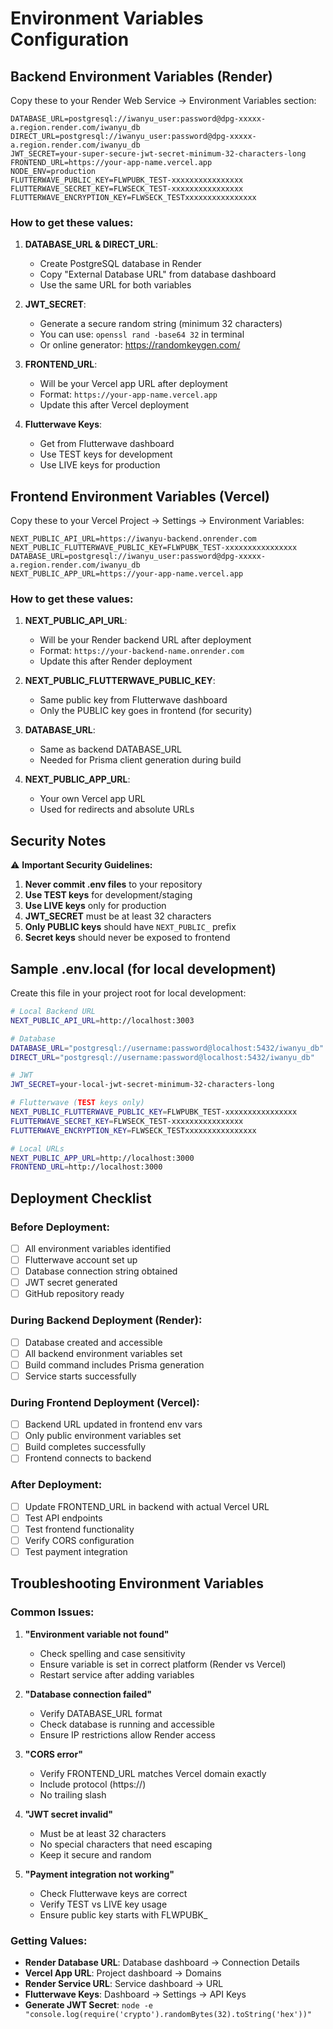 # Environment Variables Configuration

## Backend Environment Variables (Render)

Copy these to your Render Web Service → Environment Variables section:

```
DATABASE_URL=postgresql://iwanyu_user:password@dpg-xxxxx-a.region.render.com/iwanyu_db
DIRECT_URL=postgresql://iwanyu_user:password@dpg-xxxxx-a.region.render.com/iwanyu_db
JWT_SECRET=your-super-secure-jwt-secret-minimum-32-characters-long
FRONTEND_URL=https://your-app-name.vercel.app
NODE_ENV=production
FLUTTERWAVE_PUBLIC_KEY=FLWPUBK_TEST-xxxxxxxxxxxxxxxx
FLUTTERWAVE_SECRET_KEY=FLWSECK_TEST-xxxxxxxxxxxxxxxx
FLUTTERWAVE_ENCRYPTION_KEY=FLWSECK_TESTxxxxxxxxxxxxxxxx
```

### How to get these values:

1. **DATABASE_URL & DIRECT_URL**: 
   - Create PostgreSQL database in Render
   - Copy "External Database URL" from database dashboard
   - Use the same URL for both variables

2. **JWT_SECRET**: 
   - Generate a secure random string (minimum 32 characters)
   - You can use: `openssl rand -base64 32` in terminal
   - Or online generator: https://randomkeygen.com/

3. **FRONTEND_URL**: 
   - Will be your Vercel app URL after deployment
   - Format: `https://your-app-name.vercel.app`
   - Update this after Vercel deployment

4. **Flutterwave Keys**: 
   - Get from Flutterwave dashboard
   - Use TEST keys for development
   - Use LIVE keys for production

## Frontend Environment Variables (Vercel)

Copy these to your Vercel Project → Settings → Environment Variables:

```
NEXT_PUBLIC_API_URL=https://iwanyu-backend.onrender.com
NEXT_PUBLIC_FLUTTERWAVE_PUBLIC_KEY=FLWPUBK_TEST-xxxxxxxxxxxxxxxx
DATABASE_URL=postgresql://iwanyu_user:password@dpg-xxxxx-a.region.render.com/iwanyu_db
NEXT_PUBLIC_APP_URL=https://your-app-name.vercel.app
```

### How to get these values:

1. **NEXT_PUBLIC_API_URL**: 
   - Will be your Render backend URL after deployment
   - Format: `https://your-backend-name.onrender.com`
   - Update this after Render deployment

2. **NEXT_PUBLIC_FLUTTERWAVE_PUBLIC_KEY**: 
   - Same public key from Flutterwave dashboard
   - Only the PUBLIC key goes in frontend (for security)

3. **DATABASE_URL**: 
   - Same as backend DATABASE_URL
   - Needed for Prisma client generation during build

4. **NEXT_PUBLIC_APP_URL**: 
   - Your own Vercel app URL
   - Used for redirects and absolute URLs

## Security Notes

⚠️ **Important Security Guidelines:**

1. **Never commit .env files** to your repository
2. **Use TEST keys** for development/staging
3. **Use LIVE keys** only for production
4. **JWT_SECRET** must be at least 32 characters
5. **Only PUBLIC keys** should have `NEXT_PUBLIC_` prefix
6. **Secret keys** should never be exposed to frontend

## Sample .env.local (for local development)

Create this file in your project root for local development:

```bash
# Local Backend URL
NEXT_PUBLIC_API_URL=http://localhost:3003

# Database
DATABASE_URL="postgresql://username:password@localhost:5432/iwanyu_db"
DIRECT_URL="postgresql://username:password@localhost:5432/iwanyu_db"

# JWT
JWT_SECRET=your-local-jwt-secret-minimum-32-characters-long

# Flutterwave (TEST keys only)
NEXT_PUBLIC_FLUTTERWAVE_PUBLIC_KEY=FLWPUBK_TEST-xxxxxxxxxxxxxxxx
FLUTTERWAVE_SECRET_KEY=FLWSECK_TEST-xxxxxxxxxxxxxxxx
FLUTTERWAVE_ENCRYPTION_KEY=FLWSECK_TESTxxxxxxxxxxxxxxxx

# Local URLs
NEXT_PUBLIC_APP_URL=http://localhost:3000
FRONTEND_URL=http://localhost:3000
```

## Deployment Checklist

### Before Deployment:
- [ ] All environment variables identified
- [ ] Flutterwave account set up
- [ ] Database connection string obtained
- [ ] JWT secret generated
- [ ] GitHub repository ready

### During Backend Deployment (Render):
- [ ] Database created and accessible
- [ ] All backend environment variables set
- [ ] Build command includes Prisma generation
- [ ] Service starts successfully

### During Frontend Deployment (Vercel):
- [ ] Backend URL updated in frontend env vars
- [ ] Only public environment variables set
- [ ] Build completes successfully
- [ ] Frontend connects to backend

### After Deployment:
- [ ] Update FRONTEND_URL in backend with actual Vercel URL
- [ ] Test API endpoints
- [ ] Test frontend functionality
- [ ] Verify CORS configuration
- [ ] Test payment integration

## Troubleshooting Environment Variables

### Common Issues:

1. **"Environment variable not found"**
   - Check spelling and case sensitivity
   - Ensure variable is set in correct platform (Render vs Vercel)
   - Restart service after adding variables

2. **"Database connection failed"**
   - Verify DATABASE_URL format
   - Check database is running and accessible
   - Ensure IP restrictions allow Render access

3. **"CORS error"**
   - Verify FRONTEND_URL matches Vercel domain exactly
   - Include protocol (https://)
   - No trailing slash

4. **"JWT secret invalid"**
   - Must be at least 32 characters
   - No special characters that need escaping
   - Keep it secure and random

5. **"Payment integration not working"**
   - Check Flutterwave keys are correct
   - Verify TEST vs LIVE key usage
   - Ensure public key starts with FLWPUBK_

### Getting Values:

- **Render Database URL**: Database dashboard → Connection Details
- **Vercel App URL**: Project dashboard → Domains
- **Render Service URL**: Service dashboard → URL
- **Flutterwave Keys**: Dashboard → Settings → API Keys
- **Generate JWT Secret**: `node -e "console.log(require('crypto').randomBytes(32).toString('hex'))"`
